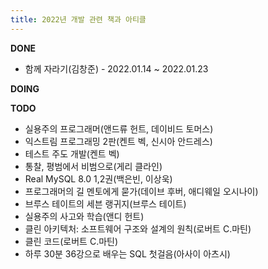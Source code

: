 ```yaml
---
title: 2022년 개발 관련 책과 아티클
---
```


**DONE**   
* 함께 자라기(김창준) - 2022.01.14 ~ 2022.01.23

**DOING**   


**TODO**   
- 실용주의 프로그래머(앤드류 헌트, 데이비드 토머스)
- 익스트림 프로그래밍 2판(켄트 벡, 신시아 안드레스)
- 테스트 주도 개발(켄트 벡)
- 통찰, 평범에서 비범으로(게리 클라인)
- Real MySQL 8.0 1,2권(백은빈, 이상욱)
- 프로그래머의 길 멘토에게 묻가(데이브 후버, 애디웨일 오시나이)
- 브루스 테이트의 세븐 랭귀지(브루스 테이트)
- 실용주의 사고와 학습(앤디 헌트)
- 클린 아키텍처: 소프트웨어 구조와 설계의 원칙(로버트 C.마틴)
- 클린 코드(로버트 C.마틴)
- 하루 30분 36강으로 배우는 SQL 첫걸음(아사이 아츠시)
